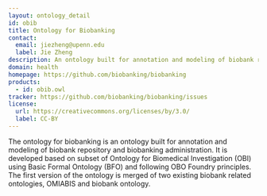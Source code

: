```yaml
---
layout: ontology_detail
id: obib
title: Ontology for Biobanking
contact:
  email: jiezheng@upenn.edu
  label: Jie Zheng
description: An ontology built for annotation and modeling of biobank repository and biobanking administration
domain: health
homepage: https://github.com/biobanking/biobanking
products:
  - id: obib.owl
tracker: https://github.com/biobanking/biobanking/issues
license:
  url: https://creativecommons.org/licenses/by/3.0/
  label: CC-BY  
---
```


The ontology for biobanking is an ontology built for annotation and modeling of biobank repository and biobanking administration. It is developed based on subset of Ontology for Biomedical Investigation (OBI) using Basic Formal Ontology (BFO) and following OBO Foundry principles. The first version of the ontology is merged of two existing biobank related ontologies, OMIABIS and biobank ontology.
